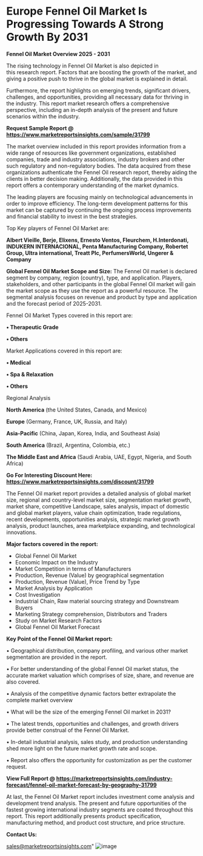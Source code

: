  # Europe Fennel Oil Market Is Progressing Towards A Strong Growth By 2031

<Strong> Fennel Oil Market Overview 2025 - 2031</strong>

The rising technology in Fennel Oil Market is also depicted in this research report. Factors that are boosting the growth of the market, and giving a positive push to thrive in the global market is explained in detail.

Furthermore, the report highlights on emerging trends, significant drivers, challenges, and opportunities, providing all necessary data for thriving in the industry. This report market research offers a comprehensive perspective, including an in-depth analysis of the present and future scenarios within the industry.

<strong>Request Sample Report @ <a href=https://www.marketreportsinsights.com/sample/31799>https://www.marketreportsinsights.com/sample/31799</a></strong>

The market overview included in this report provides information from a wide range of resources like government organizations, established companies, trade and industry associations, industry brokers and other such regulatory and non-regulatory bodies. The data acquired from these organizations authenticate the Fennel Oil research report, thereby aiding the clients in better decision making. Additionally, the data provided in this report offers a contemporary understanding of the market dynamics.

The leading players are focusing mainly on technological advancements in order to improve efficiency. The long-term development patterns for this market can be captured by continuing the ongoing process improvements and financial stability to invest in the best strategies.

Top Key players of Fennel Oil Market are:

<strong>Albert Vieille, Berje, Elixens, Ernesto Ventos, Fleurchem, H.Interdonati, INDUKERN INTERNACIONAL, Penta Manufacturing Company, Robertet Group, Ultra international, Treatt Plc, PerfumersWorld, Ungerer & Company</strong>

<strong><b>Global Fennel Oil Market Scope and Size:</b></strong>
The Fennel Oil market is declared segment by company, region (country), type, and application. Players, stakeholders, and other participants in the global Fennel Oil market will gain the market scope as they use the report as a powerful resource. The segmental analysis focuses on revenue and product by type and application and the forecast period of 2025-2031.

Fennel Oil Market Types covered in this report are:

<strong>• Therapeutic Grade

• Others</strong>

Market Applications covered in this report are:

<strong>• Medical

• Spa & Relaxation

• Others</strong> 

Regional Analysis

<strong>North America</strong> (the United States, Canada, and Mexico)

<strong>Europe</strong> (Germany, France, UK, Russia, and Italy)

<strong>Asia-Pacific</strong> (China, Japan, Korea, India, and Southeast Asia)

<strong>South America</strong> (Brazil, Argentina, Colombia, etc.)

<strong>The Middle East and Africa</strong> (Saudi Arabia, UAE, Egypt, Nigeria, and South Africa)

<strong>Go For Interesting Discount Here: <a href=https://www.marketreportsinsights.com/discount/31799>https://www.marketreportsinsights.com/discount/31799</a></strong>

The Fennel Oil market report provides a detailed analysis of global market size, regional and country-level market size, segmentation market growth, market share, competitive Landscape, sales analysis, impact of domestic and global market players, value chain optimization, trade regulations, recent developments, opportunities analysis, strategic market growth analysis, product launches, area marketplace expanding, and technological innovations.

<strong><b>Major factors covered in the report:</b></strong>
<ul>
  <li>Global Fennel Oil Market </li>
  <li>Economic Impact on the Industry</li>
  <li>Market Competition in terms of Manufacturers</li>
  <li>Production, Revenue (Value) by geographical segmentation</li>
  <li>Production, Revenue (Value), Price Trend by Type</li>
  <li>Market Analysis by Application</li>
  <li>Cost Investigation</li>
  <li>Industrial Chain, Raw material sourcing strategy and Downstream Buyers</li>
  <li>Marketing Strategy comprehension, Distributors and Traders</li>
  <li>Study on Market Research Factors</li>
  <li>Global Fennel Oil Market Forecast</li>
</ul>

<strong><b>Key Point of the Fennel Oil Market report:</b></strong>

• Geographical distribution, company profiling, and various other market segmentation are provided in the report.

• For better understanding of the global Fennel Oil market status, the accurate market valuation which comprises of size, share, and revenue are also covered.

• Analysis of the competitive dynamic factors better extrapolate the complete market overview

• What will be the size of the emerging Fennel Oil market in 2031?

• The latest trends, opportunities and challenges, and growth drivers provide better construal of the Fennel Oil Market.

• In-detail industrial analysis, sales study, and production understanding shed more light on the future market growth rate and scope.

• Report also offers the opportunity for customization as per the customer request.

<strong><b>View Full Report @ <a href=https://marketreportsinsights.com/industry-forecast/fennel-oil-market-forecast-by-geography-31799>https://marketreportsinsights.com/industry-forecast/fennel-oil-market-forecast-by-geography-31799</a></b></strong>


At last, the Fennel Oil Market report includes investment come analysis and development trend analysis. The present and future opportunities of the fastest growing international industry segments are coated throughout this report. This report additionally presents product specification, manufacturing method, and product cost structure, and price structure.

<strong>Contact Us:</strong>

sales@marketreportsinsights.com"
![image](https://github.com/user-attachments/assets/a5405acb-b212-4d2a-b4b0-8a439d03b950)
